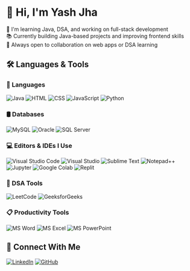 # 👋 Hi, I'm Yash Jha

🚀 I'm learning Java, DSA, and working on full-stack development  
📚 Currently building Java-based projects and improving frontend skills  
🤝 Always open to collaboration on web apps or DSA learning

## 🛠️ Languages & Tools

### 🚀 Languages
![Java](https://img.shields.io/badge/-Java-orange)
![HTML](https://img.shields.io/badge/-HTML5-red)
![CSS](https://img.shields.io/badge/-CSS3-blue)
![JavaScript](https://img.shields.io/badge/-JavaScript-yellow)
![Python](https://img.shields.io/badge/-Python-3776AB?logo=python&logoColor=white)



### 🛢️ Databases
![MySQL](https://img.shields.io/badge/-MySQL-blue)
![Oracle](https://img.shields.io/badge/-Oracle_DB-red)
![SQL Server](https://img.shields.io/badge/-MS_SQL_Server-lightgrey)


### 💻 Editors & IDEs I Use
![Visual Studio Code](https://img.shields.io/badge/-VS_Code-007ACC?logo=visual-studio-code&logoColor=white&style=flat)
![Visual Studio](https://img.shields.io/badge/-Visual_Studio-5C2D91?logo=visual-studio&logoColor=white&style=flat)
![Sublime Text](https://img.shields.io/badge/-Sublime_Text-FF9800?logo=sublime-text&logoColor=white&style=flat)
![Notepad++](https://img.shields.io/badge/-Notepad++-90E59A?logo=notepadplusplus&logoColor=black&style=flat)
![Jupyter](https://img.shields.io/badge/-Jupyter-F37626?logo=jupyter&logoColor=white&style=flat)
![Google Colab](https://img.shields.io/badge/-Google_Colab-F9AB00?logo=google-colab&logoColor=black&style=flat)
![Replit](https://img.shields.io/badge/-Replit-667881?logo=replit&logoColor=white&style=flat)

### 🧠 DSA Tools
![LeetCode](https://img.shields.io/badge/-LeetCode-black)
![GeeksforGeeks](https://img.shields.io/badge/-GFG-green)

### 📋 Productivity Tools
![MS Word](https://img.shields.io/badge/-MS_Word-2B579A?logo=microsoftword&logoColor=white)
![MS Excel](https://img.shields.io/badge/-MS_Excel-217346?logo=microsoftexcel&logoColor=white)
![MS PowerPoint](https://img.shields.io/badge/-MS_PowerPoint-B7472A?logo=microsoftpowerpoint&logoColor=white)

## 🔗 Connect With Me
[![LinkedIn](https://img.shields.io/badge/-LinkedIn-blue?logo=Linkedin&logoColor=white)](https://www.linkedin.com/in/yashjha2510/)
[![GitHub](https://img.shields.io/badge/-GitHub-black?logo=github)](https://github.com/yashjha2510)

